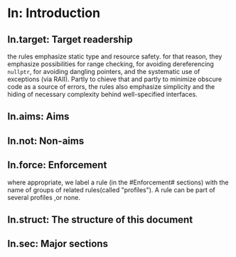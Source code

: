 # In: Introduction
## In.target: Target readership
the rules emphasize static type and resource safety. for that reason, they emphasize possibilities for range checking, for avoiding dereferencing `nullptr`, for avoiding dangling pointers, and the systematic use of exceptions (via RAII). Partly to chieve that and partly to minimize obscure code as a source of errors, the rules also emphasize simplicity and the hiding of necessary complexity behind well-specified interfaces.

## In.aims: Aims
## In.not: Non-aims
## In.force: Enforcement
where appropriate, we label a rule (in the #Enforcement# sections) with the name of groups of related rules(called "profiles"). A rule can be part of several profiles ,or none.
## In.struct: The structure of this document
## In.sec: Major sections